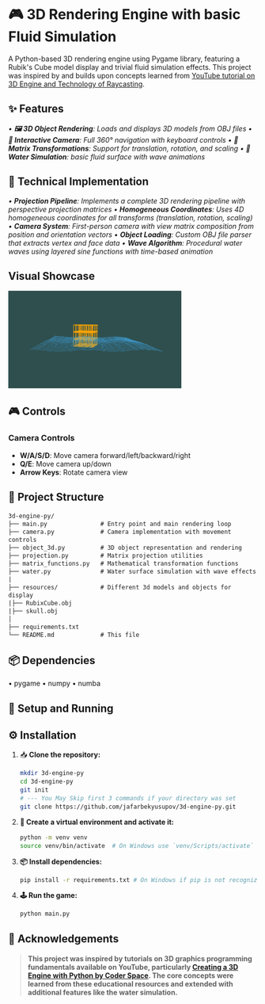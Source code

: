 # 🎮 3D Rendering Engine with basic Fluid Simulation

A Python-based 3D rendering engine using Pygame library, featuring a Rubik's Cube model display and trivial fluid simulation effects. 
This project was inspired by and builds upon concepts learned from [YouTube tutorial on 3D Engine and Technology of Raycasting](https://youtu.be/M_Hx0g5vFko).

## ✨ Features

_• **🖼️ 3D Object Rendering**: Loads and displays 3D models from OBJ files_
_• **🎥 Interactive Camera**: Full 360° navigation with keyboard controls_
_• **🧮 Matrix Transformations**: Support for translation, rotation, and scaling_
_• **🌊 Water Simulation**: basic fluid surface with wave animations_

## 🔧 Technical Implementation

_• **Projection Pipeline**: Implements a complete 3D rendering pipeline with perspective projection matrices_
_• **Homogeneous Coordinates**: Uses 4D homogeneous coordinates for all transforms (translation, rotation, scaling)_
_• **Camera System**: First-person camera with view matrix composition from position and orientation vectors_
_• **Object Loading**: Custom OBJ file parser that extracts vertex and face data_
_• **Wave Algorithm**: Procedural water waves using layered sine functions with time-based animation_

## Visual Showcase

<img src="screenshots/visual_showcase.jpg" alt="Start Screen" width="350"/>

## 🎮 Controls

### Camera Controls
- **W/A/S/D**: Move camera forward/left/backward/right
- **Q/E**: Move camera up/down
- **Arrow Keys**: Rotate camera view

## 📂 Project Structure
```
3d-engine-py/
├── main.py               # Entry point and main rendering loop
├── camera.py             # Camera implementation with movement controls
├── object_3d.py          # 3D object representation and rendering
├── projection.py         # Matrix projection utilities
├── matrix_functions.py   # Mathematical transformation functions
├── water.py              # Water surface simulation with wave effects
|
├── resources/            # Different 3d models and objects for display
|├── RubixCube.obj
|├── skull.obj
│
├── requirements.txt
└── README.md‎ ‎ ‎ ‎ ‎ ‎ ‎ ‎ ‎ ‎ ‎ ‎ ‎ ‎# This file  
```

## 📦 Dependencies
• pygame
• numpy
• numba

## 🚀 Setup and Running

## ⚙️ Installation

1. 📥 **Clone the repository:**
   ```bash
   mkdir 3d-engine-py
   cd 3d-engine-py
   git init
   # --- You May Skip first 3 commands if your directory was set
   git clone https://github.com/jafarbekyusupov/3d-engine-py.git

2. **🐍 Create a virtual environment and activate it:**
   ```bash
   python -m venv venv
   source venv/bin/activate  # On Windows use `venv/Scripts/activate`
3. **📦 Install dependencies:**
   ```bash
   pip install -r requirements.txt # On Windows if pip is not recognized:  try py -m pip install -r requirements.txt
4. **🕹️ Run the game:**
   ```bash
   python main.py

## 🙏 Acknowledgements

> #### This project was inspired by tutorials on 3D graphics programming fundamentals available on YouTube, particularly [Creating a 3D Engine with Python by Coder Space](https://youtu.be/M_Hx0g5vFko). The core concepts were learned from these educational resources and extended with additional features like the water simulation.
